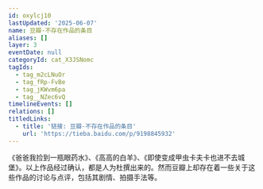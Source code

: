 ```yaml
---
id: oxylcj10
lastUpdated: '2025-06-07'
name: 豆瓣-不存在作品的条目
aliases: []
layer: 3
eventDate: null
categoryId: cat_X3JSNomc
tagIds:
  - tag_m2cLNuOr
  - tag_fRp-FvBe
  - tag_jKWvm6pa
  - tag__NZec6vQ
timelineEvents: []
relations: []
titledLinks:
  - title: '链接: 豆瓣-不存在作品的条目'
    url: 'https://tieba.baidu.com/p/9198845932'
---
```

《爸爸我捡到一瓶眼药水》、《高高的白羊》、《即使变成甲虫卡夫卡也进不去城堡》。以上作品经过确认，都是人为杜撰出来的。然而豆瓣上却存在着一些关于这些作品的讨论与点评，包括其剧情、拍摄手法等。
